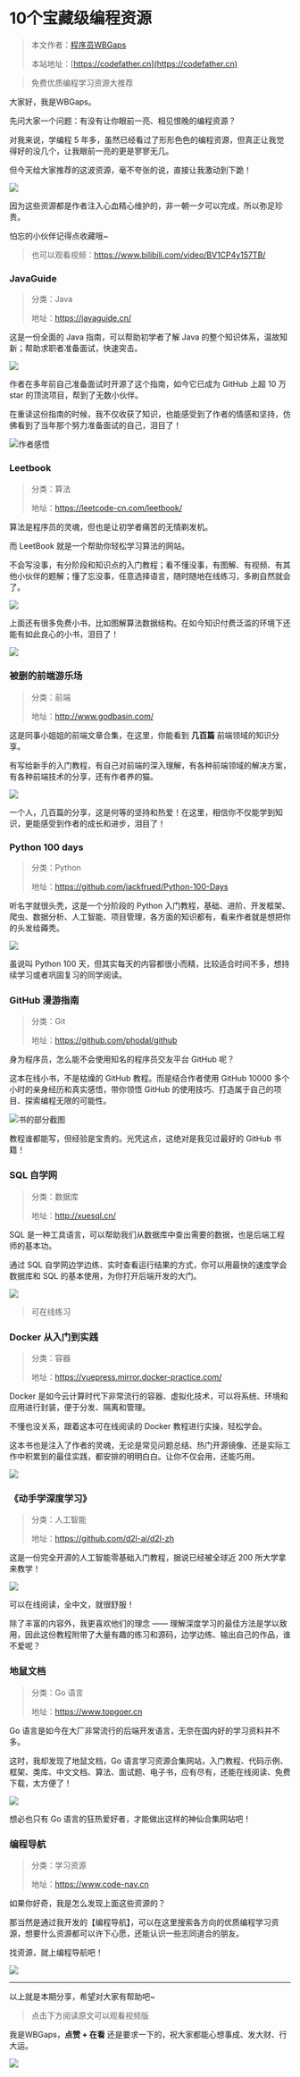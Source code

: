 # 10个宝藏级编程资源

> 本文作者：[程序员WBGaps](https://yuyuanweb.feishu.cn/wiki/Abldw5WkjidySxkKxU2cQdAtnah)
>
> 本站地址：[https://codefather.cn](https://codefather.cn)

> 免费优质编程学习资源大推荐

大家好，我是WBGaps。

先问大家一个问题：有没有让你眼前一亮、相见恨晚的编程资源？

对我来说，学编程 5 年多，虽然已经看过了形形色色的编程资源，但真正让我觉得好的没几个，让我眼前一亮的更是寥寥无几。

但今天给大家推荐的这波资源，毫不夸张的说，直接让我激动到下跪！

![](https://pic.yupi.icu/5563/202311091022122.png)

因为这些资源都是作者注入心血精心维护的，非一朝一夕可以完成，所以弥足珍贵。

怕忘的小伙伴记得点收藏哦~

> 也可以观看视频：https://www.bilibili.com/video/BV1CP4y157TB/

### JavaGuide

> 分类：Java
>
> 地址：https://javaguide.cn/

这是一份全面的 Java 指南，可以帮助初学者了解 Java 的整个知识体系，温故知新；帮助求职者准备面试，快速突击。

![](https://pic.yupi.icu/5563/202311091022200.png)

作者在多年前自己准备面试时开源了这个指南，如今它已成为 GitHub 上超 10 万 star 的顶流项目，帮到了无数小伙伴。

在重读这份指南的时候，我不仅收获了知识，也能感受到了作者的情感和坚持，仿佛看到了当年那个努力准备面试的自己，泪目了！

![](https://pic.yupi.icu/5563/202311091022210.png)作者感悟

### Leetbook

> 分类：算法
>
> 地址：https://leetcode-cn.com/leetbook/

算法是程序员的灵魂，但也是让初学者痛苦的无情剃发机。

而 LeetBook 就是一个帮助你轻松学习算法的网站。

不会写没事，有分阶段和知识点的入门教程；看不懂没事，有图解、有视频、有其他小伙伴的题解；懂了忘没事，任意选择语言，随时随地在线练习，多刷自然就会了。

![](https://pic.yupi.icu/5563/202311091022114.png)

上面还有很多免费小书，比如图解算法数据结构。在如今知识付费泛滥的环境下还能有如此良心的小书，泪目了！

![](https://pic.yupi.icu/5563/202311091022134.png)

### 被删的前端游乐场

> 分类：前端
>
> 地址：http://www.godbasin.com/

这是同事小姐姐的前端文章合集，在这里，你能看到 **几百篇** 前端领域的知识分享。

有写给新手的入门教程，有自己对前端的深入理解，有各种前端领域的解决方案，有各种前端技术的分享，还有作者养的猫。

![](https://pic.yupi.icu/5563/202311091022187.png)

一个人，几百篇的分享，这是何等的坚持和热爱！在这里，相信你不仅能学到知识，更能感受到作者的成长和进步，泪目了！

### Python 100 days

> 分类：Python
>
> 地址：https://github.com/jackfrued/Python-100-Days

听名字就很头秃，这是一个分阶段的 Python 入门教程，基础、进阶、开发框架、爬虫、数据分析、人工智能、项目管理，各方面的知识都有，看来作者就是想把你的头发给薅秃。

![](https://pic.yupi.icu/5563/202311091022731.png)

虽说叫 Python 100 天，但其实每天的内容都很小而精，比较适合时间不多，想持续学习或者巩固复习的同学阅读。

### GitHub 漫游指南

> 分类：Git
>
> 地址：https://github.com/phodal/github

身为程序员，怎么能不会使用知名的程序员交友平台 GitHub 呢？

这本在线小书，不是枯燥的 GitHub 教程。而是结合作者使用 GitHub 10000 多个小时的亲身经历和真实感悟，带你领悟 GitHub 的使用技巧、打造属于自己的项目、探索编程无限的可能性。

![](https://pic.yupi.icu/5563/202311091022740.png)书的部分截图

教程谁都能写，但经验是宝贵的。光凭这点，这绝对是我见过最好的 GitHub 书籍！

### SQL 自学网

> 分类：数据库
>
> 地址：http://xuesql.cn/

SQL 是一种工具语言，可以帮助我们从数据库中查出需要的数据，也是后端工程师的基本功。

通过 SQL 自学网边学边练、实时查看运行结果的方式，你可以用最快的速度学会数据库和 SQL 的基本使用，为你打开后端开发的大门。

![](https://pic.yupi.icu/5563/202311091022760.png)

> 可在线练习

### Docker 从入门到实践

> 分类：容器
>
> 地址：https://vuepress.mirror.docker-practice.com/

Docker 是如今云计算时代下非常流行的容器、虚拟化技术，可以将系统、环境和应用进行封装，便于分发、隔离和管理。

不懂也没关系，跟着这本可在线阅读的 Docker 教程进行实操，轻松学会。

这本书也是注入了作者的灵魂，无论是常见问题总结、热门开源镜像、还是实际工作中积累到的最佳实践，都安排的明明白白。让你不仅会用，还能巧用。

![](https://pic.yupi.icu/5563/202311091022793.png)

### 《动手学深度学习》

> 分类：人工智能
>
> 地址：https://github.com/d2l-ai/d2l-zh

这是一份完全开源的人工智能零基础入门教程，据说已经被全球近 200 所大学拿来教学！

![](https://pic.yupi.icu/5563/202311091022807.png)

可以在线阅读，全中文，就很舒服！

除了丰富的内容外，我更喜欢他们的理念 —— 理解深度学习的最佳方法是学以致用，因此这份教程附带了大量有趣的练习和源码，边学边练、输出自己的作品，谁不爱呢？

### 地鼠文档

> 分类：Go 语言
>
> 地址：https://www.topgoer.cn

Go 语言是如今在大厂非常流行的后端开发语言，无奈在国内好的学习资料并不多。

这时，我却发现了地鼠文档，Go 语言学习资源合集网站，入门教程、代码示例、框架、类库、中文文档、算法、面试题、电子书，应有尽有，还能在线阅读、免费下载，太方便了！

![](https://pic.yupi.icu/5563/202311091022901.png)

想必也只有 Go 语言的狂热爱好者，才能做出这样的神仙合集网站吧！

### 编程导航

> 分类：学习资源
>
> 地址：https://www.code-nav.cn

如果你好奇，我是怎么发现上面这些资源的？

那当然是通过我开发的【编程导航】，可以在这里搜索各方向的优质编程学习资源，想要什么资源都可以许下心愿，还能认识一些志同道合的朋友。

找资源，就上编程导航吧！

![](https://pic.yupi.icu/5563/202311091022254.png)



------


以上就是本期分享，希望对大家有帮助吧~

> 点击下方阅读原文可以观看视频版

我是WBGaps，**点赞 + 在看** 还是要求一下的，祝大家都能心想事成、发大财、行大运。

![](https://pic.yupi.icu/5563/202311091022235.png)